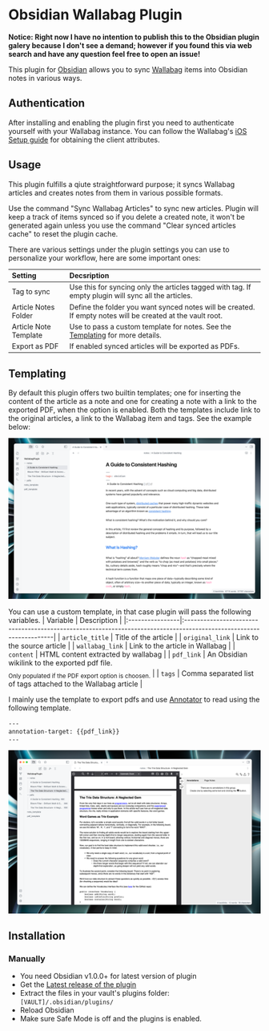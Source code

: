 # Obsidian Wallabag Plugin

**Notice: Right now I have no intention to publish this to the Obsidian plugin galery because I don't see a demand; however if you found this via web search and have any question feel free to open an issue!**

This plugin for [Obsidian](https://obsidian.md) allows you to sync [Wallabag](https://www.wallabag.it/en) items into Obsidian notes in various ways.

## Authentication

After installing and enabling the plugin first you need to authenticate yourself with your Wallabag instance.
You can follow the Wallabag's [iOS Setup guide](https://doc.wallabag.org/en/apps/ios.html) for obtaining the client attributes.

## Usage

This plugin fulfills a qiute straightforward purpose; it syncs Wallabag articles and creates notes from them in various possible formats.

Use the command "Sync Wallabag Articles" to sync new articles. Plugin will keep a track of items synced so if you delete a created note, it won't be generated again unless you use the command "Clear synced articles cache" to reset the plugin cache.

There are various settings under the plugin settings you can use to personalize your workflow, here are some important ones:

| Setting  |  Decsription |
|:--|:--|
|Tag to sync | Use this for syncing only the articles tagged with tag. If empty plugin will sync all the articles.  |
|Article Notes Folder | Define the folder you want synced notes will be created. If empty notes will be created at the vault root.   |
|Article Note Template  | Use to pass a custom template for notes. See the [Templating](#templating) for more details.  |
| Export as PDF | If enabled synced articles will be exported as PDFs.|


## Templating

By default this plugin offers two builtin templates; one for inserting the content of the article as a note and one for creating a note with a link to the exported PDF, when the option is enabled. Both the templates include link to the original articles, a link to the Wallabag item and tags. See the example below:

![](screenshots/ss1.png)

You can use a custom template, in that case plugin will pass the following variables.
| Variable        | Description                                                                                                        |
|:----------------|:-------------------------------------------------------------------------------------------------------------------|
| `article_title` | Title of the article                                                                                               |
| `original_link` | Link to the source article                                                                                         |
| `wallabag_link` | Link to the article in Wallabag                                                                                    |
| `content`       | HTML content extracted by wallabag                                                                                 |
| `pdf_link`      | An Obsidian wikilink to the exported pdf file. <sub><br> Only populated if the PDF export option is choosen.</sub> |
| `tags`          | Comma separated list of tags attached to the Wallabag article                                                      |

I mainly use the template to export pdfs and use [Annotator]() to read using the following template.

```
---
annotation-target: {{pdf_link}}
---
```

![](screenshots/ss2.png)


## Installation

### Manually

- You need Obsidian v1.0.0+ for latest version of plugin
- Get the [Latest release of the plugin](https://github.com/huseyz/obsidian-wallabag/releases/latest) 
- Extract the files in your vault's plugins folder: `[VAULT]/.obsidian/plugins/`
- Reload Obsidian
- Make sure Safe Mode is off and the plugins is enabled.
